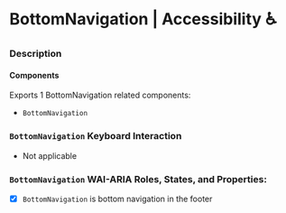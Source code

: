 # BottomNavigation | Accessibility ♿️

### Description

#### Components
Exports 1 BottomNavigation related components:
- `BottomNavigation`

### `BottomNavigation` Keyboard Interaction
- Not applicable

### `BottomNavigation` WAI-ARIA Roles, States, and Properties:
- [x] `BottomNavigation` is bottom navigation in the footer